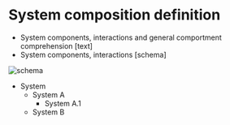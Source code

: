 # System composition definition

* System components, interactions and general comportment comprehension [text]
* System components, interactions [schema]

![schema]()

* System
  * System A
    * System A.1
  * System B
